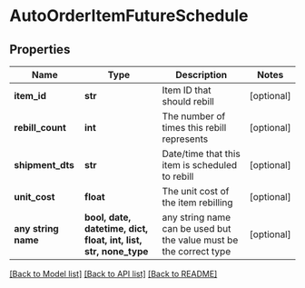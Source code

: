 # AutoOrderItemFutureSchedule


## Properties
Name | Type | Description | Notes
------------ | ------------- | ------------- | -------------
**item_id** | **str** | Item ID that should rebill | [optional] 
**rebill_count** | **int** | The number of times this rebill represents | [optional] 
**shipment_dts** | **str** | Date/time that this item is scheduled to rebill | [optional] 
**unit_cost** | **float** | The unit cost of the item rebilling | [optional] 
**any string name** | **bool, date, datetime, dict, float, int, list, str, none_type** | any string name can be used but the value must be the correct type | [optional]

[[Back to Model list]](../README.md#documentation-for-models) [[Back to API list]](../README.md#documentation-for-api-endpoints) [[Back to README]](../README.md)


